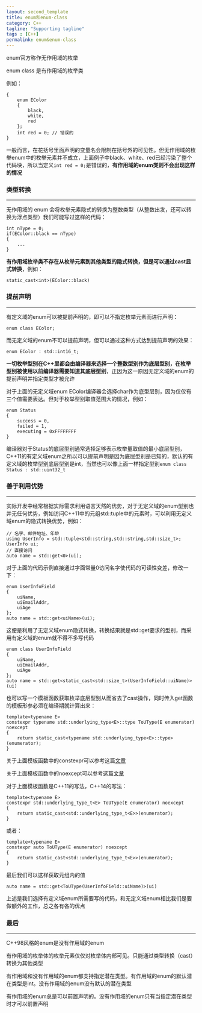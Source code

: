 ```yaml
---
layout: second_template
title: enum和enum-class
category: C++
tagline: "Supporting tagline"
tags : [C++]
permalink: enum&enum-class
---
```

[noexcept]:/noexcept
[constexpr]:/constexpr

enum官方称作无作用域的枚举

enum class 是有作用域的枚举类

例如：

	{
		enum EColor
		{
			black,
			white,
			red
		};
		int red = 0; // 错误的
	}

一般而言，在花括号里面声明的变量名会限制在括号外的可见性。但无作用域的枚举enum中的枚举元素并不成立，上面例子中black、white、red已经污染了整个代码块，所以当定义`int red = 0;`是错误的，**有作用域的enum类则不会出现这样的情况**

### 类型转换
--------------------------------------------------

无作用域的 enum 会将枚举元素隐式的转换为整数类型（从整数出发，还可以转换为浮点类型）我们可能写过这样的代码：

	int nType = 0;
	if(EColor::black == nType)
	{
		...
	}

**有作用域枚举类不存在从枚举元素到其他类型的隐式转换，但是可以通过cast显式转换**，例如：
	
	static_cast<int>(EColor::black)

### 提前声明
--------------------------------------------------

有定义域的enum可以被提前声明的，即可以不指定枚举元素而进行声明：

	enum class EColor;

而无定义域的enum不可以提前声明，但可以通过这种方式达到提前声明的效果：

	enum EColor : std::int16_t;

**一切枚举型别在C++里都会由编译器来选择一个整数型别作为底层型别，在枚举型别被使用以前编译器需要知道其底层型别**，正因为这一原因无定义域的enum的提前声明并指定类型才被允许

对于上面的无定义域enum EColor编译器会选择char作为底型层别，因为仅仅有三个值需要表达。但对于枚举型别取值范围大的情况，例如：

	enum Status
	{
		success = 0,
		failed = 1,
		executing = 0xFFFFFFFF
	}

编译器对于Status的底层型别通常选择足够表示枚举量取值的最小底层型别，C++11的有定义域enum之所以可以提前声明是因为底层型别是已知的，默认的有定义域的枚举型别底层型别是int，当然也可以像上面一样指定型别`enum class Status : std::uint32_t`

### 善于利用优势
--------------------------------------------------

实际开发中经常根据实际需求利用语言天然的优势，对于无定义域的enum型别也并无任何优势，例如访问C++11中的元组std::tuple中的元素时，可以利用无定义域enum的隐式转换优势，例如：

	// 名字、邮件地址、年龄
	using UserInfo = std::tuple<std::string,std::string,std::size_t>;
	UserInfo ui;
	// 直接访问
	auto name = std::get<0>(ui);

对于上面的代码示例直接通过字面常量0访问名字使代码的可读性变差，修改一下：

	enum UserInfoField
	{
		uiName,
		uiEmailAddr,
		uiAge
	};
	auto name = std::get<uiName>(ui);

这便是利用了无定义域enum隐式转换，转换结果就是std::get要求的型别，而采用有定义域的enum就不得不多写代码

	enum class UserInfoField
	{
		uiName,
		uiEmailAddr,
		uiAge
	};
	auto name = std::get<static_cast<std::size_t>(UserInfoField::uiName)>(ui)

也可以写一个模板函数获取枚举底层型别从而省去了cast操作，同时传入get函数的模板形参必须在编译期就计算出来：

	template<typename E>
	constexpr typename std::underlying_type<E>::type ToUType(E enumerator) noexcept
	{
		return static_cast<typename std::underlying_type<E>::type>(enumerator);
	}

关于上面模板函数中的constexpr可以参考这篇[文章][constexpr]

关于上面模板函数中的noexcept可以参考这篇[文章][noexcept]

对于上面模板函数是C++11的写法，C++14的写法：

	template<typename E>
	constexpr std::underlying_type_t<E> ToUType(E enumerator) noexcept
	{
		return static_cast<std::underlying_type_t<E>>(enumerator);
	}

或者：

	template<typename E>
	constexpr auto ToUType(E enumerator) noexcept
	{
		return static_cast<std::underlying_type_t<E>>(enumerator);
	}

最后我们可以这样获取元组内的值	

	auto name = std::get<ToUType(UserInfoField::uiName)>(ui)

上述是我们选择有定义域enum所需要写的代码，和无定义域enum相比我们是要做额外的工作，总之各有各的优点

### 最后
--------------------------------------------------

C++98风格的enum是没有作用域的enum

有作用域的枚举体的枚举元素仅仅对枚举体内部可见。只能通过类型转换（cast）转换为其他类型

有作用域和没有作用域的enum都支持指定潜在类型。有作用域的enum的默认潜在类型是int。没有作用域的enum没有默认的潜在类型

有作用域的enum总是可以前置声明的。没有作用域的enum只有当指定潜在类型时才可以前置声明




